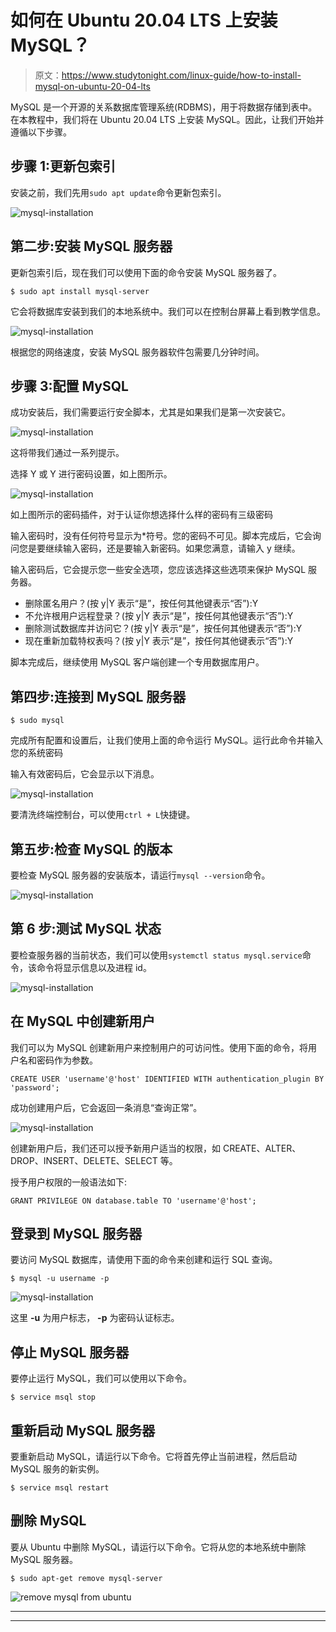 # 如何在 Ubuntu 20.04 LTS 上安装 MySQL？

> 原文：<https://www.studytonight.com/linux-guide/how-to-install-mysql-on-ubuntu-20-04-lts>

MySQL 是一个开源的关系数据库管理系统(RDBMS)，用于将数据存储到表中。在本教程中，我们将在 Ubuntu 20.04 LTS 上安装 MySQL。因此，让我们开始并遵循以下步骤。

## 步骤 1:更新包索引

安装之前，我们先用`sudo apt update`命令更新包索引。

![mysql-installation](../Images/a52d9b72db5ec6320b7e199df2b1d4d5.png)

## 第二步:安装 MySQL 服务器

更新包索引后，现在我们可以使用下面的命令安装 MySQL 服务器了。

```
$ sudo apt install mysql-server
```

它会将数据库安装到我们的本地系统中。我们可以在控制台屏幕上看到教学信息。

![mysql-installation](../Images/f9a08e7126c1a44c3e056b0f7c7a5789.png)

根据您的网络速度，安装 MySQL 服务器软件包需要几分钟时间。

## 步骤 3:配置 MySQL

成功安装后，我们需要运行安全脚本，尤其是如果我们是第一次安装它。

![mysql-installation](../Images/5638b2236b07fd7fb3685abd119efa40.png)

这将带我们通过一系列提示。

选择 Y 或 Y 进行密码设置，如上图所示。

![mysql-installation](../Images/5107ab3eb44683bbe4e7a9aa79bed2eb.png)

如上图所示的密码插件，对于认证你想选择什么样的密码有三级密码

输入密码时，没有任何符号显示为*符号。您的密码不可见。脚本完成后，它会询问您是要继续输入密码，还是要输入新密码。如果您满意，请输入 y 继续。

输入密码后，它会提示您一些安全选项，您应该选择这些选项来保护 MySQL 服务器。

*   删除匿名用户？(按 y|Y 表示“是”，按任何其他键表示“否”):Y
*   不允许根用户远程登录？(按 y|Y 表示“是”，按任何其他键表示“否”):Y
*   删除测试数据库并访问它？(按 y|Y 表示“是”，按任何其他键表示“否”):Y
*   现在重新加载特权表吗？(按 y|Y 表示“是”，按任何其他键表示“否”):Y

脚本完成后，继续使用 MySQL 客户端创建一个专用数据库用户。

## 第四步:连接到 MySQL 服务器

```
$ sudo mysql
```

完成所有配置和设置后，让我们使用上面的命令运行 MySQL。运行此命令并输入您的系统密码

输入有效密码后，它会显示以下消息。

![mysql-installation](../Images/d145dae23d22f9ce66b0b0c5acc486a2.png)

要清洗终端控制台，可以使用`ctrl + L`快捷键。

## 第五步:检查 MySQL 的版本

要检查 MySQL 服务器的安装版本，请运行`mysql --version`命令。

![mysql-installation](../Images/7284218ed4ff22289ed39e1e9b08e768.png)

## 第 6 步:测试 MySQL 状态

要检查服务器的当前状态，我们可以使用`systemctl status mysql.service`命令，该命令将显示信息以及进程 id。

![mysql-installation](../Images/3da2c06ec85296a22334aa62f62dd3f8.png)

## 在 MySQL 中创建新用户

我们可以为 MySQL 创建新用户来控制用户的可访问性。使用下面的命令，将用户名和密码作为参数。

```
CREATE USER 'username'@'host' IDENTIFIED WITH authentication_plugin BY 'password';
```

成功创建用户后，它会返回一条消息“查询正常”。

![mysql-installation](../Images/9320610a857f157e32e51d27233e6283.png)

创建新用户后，我们还可以授予新用户适当的权限，如 CREATE、ALTER、DROP、INSERT、DELETE、SELECT 等。

授予用户权限的一般语法如下:

```
GRANT PRIVILEGE ON database.table TO 'username'@'host'; 
```

## 登录到 MySQL 服务器

要访问 MySQL 数据库，请使用下面的命令来创建和运行 SQL 查询。

```
$ mysql -u username -p
```

![mysql-installation](../Images/d927f27f4137ee49ca08fc6cf641f411.png)

这里 **-u** 为用户标志， **-p** 为密码认证标志。

## 停止 MySQL 服务器

要停止运行 MySQL，我们可以使用以下命令。

```
$ service msql stop
```

## 重新启动 MySQL 服务器

要重新启动 MySQL，请运行以下命令。它将首先停止当前进程，然后启动 MySQL 服务的新实例。

```
$ service msql restart
```

## 删除 MySQL

要从 Ubuntu 中删除 MySQL，请运行以下命令。它将从您的本地系统中删除 MySQL 服务器。

```
$ sudo apt-get remove mysql-server 
```

![remove mysql from ubuntu](../Images/9c7f2630a78a003cfeb156ef13c94246.png)

* * *

* * *